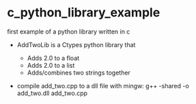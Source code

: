 # c_python_library_example
first example of a python library written in c

- AddTwoLib is a Ctypes python library that
    - Adds 2.0 to a float
    - Adds 2.0 to a list
    - Adds/combines two strings together

- compile add_two.cpp to a dll file with mingw:
    g++ -shared -o add_two.dll add_two.cpp


